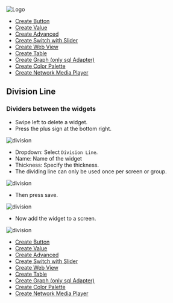 ![Logo](../../admin/hiob.png)

-   [Create Button](button.md)
-   [Create Value](value.md)
-   [Create Advanced](advanced.md)
-   [Create Switch with Slider](switch_w_slider.md)
-   [Create Web View](webview.md)
-   [Create Table](table.md)
-   [Create Graph (only sql Adapter)](graph.md)
-   [Create Color Palette](color.md)
-   [Create Network Media Player](media_player.md)

## Division Line

### Dividers between the widgets

- Swipe left to delete a widget.
- Press the plus sign at the bottom right.

![division](img/../../de/img/app_create_switch_done.png)

- Dropdown: Select `Division Line`.
- Name: Name of the widget
- Thickness: Specify the thickness.
- The dividing line can only be used once per screen or group.

![division](img/../../de/img/app_create_division.png)

- Then press save.

![division](img/../../de/img/app_create_division_done.png)

- Now add the widget to a screen.

![division](img/../../de/img/app_create_division_screen.png)

-   [Create Button](button.md)
-   [Create Value](value.md)
-   [Create Advanced](advanced.md)
-   [Create Switch with Slider](switch_w_slider.md)
-   [Create Web View](webview.md)
-   [Create Table](table.md)
-   [Create Graph (only sql Adapter)](graph.md)
-   [Create Color Palette](color.md)
-   [Create Network Media Player](media_player.md)